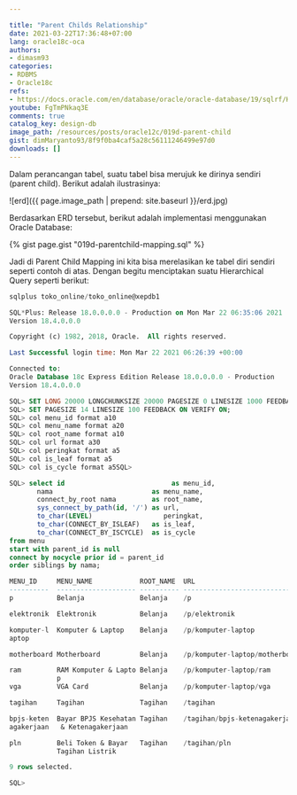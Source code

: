```yaml
---

title: "Parent Childs Relationship"
date: 2021-03-22T17:36:48+07:00
lang: oracle18c-oca
authors:
- dimasm93
categories:
- RDBMS
- Oracle18c
refs: 
- https://docs.oracle.com/en/database/oracle/oracle-database/19/sqlrf/Hierarchical-Queries.html#GUID-0118DF1D-B9A9-41EB-8556-C6E7D6A5A84E
youtube: FgTmPNkaq3E
comments: true
catalog_key: design-db
image_path: /resources/posts/oracle12c/019d-parent-child
gist: dimMaryanto93/8f9f0ba4caf5a28c56111246499e97d0
downloads: []
---
```


Dalam perancangan tabel, suatu tabel bisa merujuk ke dirinya sendiri (parent child). Berikut adalah ilustrasinya:

<!--more-->

![erd]({{ page.image_path | prepend: site.baseurl }}/erd.jpg)

Berdasarkan ERD tersebut, berikut adalah implementasi menggunakan Oracle Database:

{% gist page.gist "019d-parentchild-mapping.sql" %}

Jadi di Parent Child Mapping ini kita bisa merelasikan ke tabel diri sendiri seperti contoh di atas. Dengan begitu menciptakan suatu Hierarchical Query seperti berikut:

```sql
sqlplus toko_online/toko_online@xepdb1

SQL*Plus: Release 18.0.0.0.0 - Production on Mon Mar 22 06:35:06 2021
Version 18.4.0.0.0

Copyright (c) 1982, 2018, Oracle.  All rights reserved.

Last Successful login time: Mon Mar 22 2021 06:26:39 +00:00

Connected to:
Oracle Database 18c Express Edition Release 18.0.0.0.0 - Production
Version 18.4.0.0.0

SQL> SET LONG 20000 LONGCHUNKSIZE 20000 PAGESIZE 0 LINESIZE 1000 FEEDBACK OFF VERIFY OFF TRIMSPOOL ON;
SQL> SET PAGESIZE 14 LINESIZE 100 FEEDBACK ON VERIFY ON;
SQL> col menu_id format a10
SQL> col menu_name format a20
SQL> col root_name format a10
SQL> col url format a30
SQL> col peringkat format a5
SQL> col is_leaf format a5
SQL> col is_cycle format a5SQL> 

SQL> select id                           as menu_id,
       nama                         as menu_name,
       connect_by_root nama         as root_name,
       sys_connect_by_path(id, '/') as url,
       to_char(LEVEL)                  peringkat,
       to_char(CONNECT_BY_ISLEAF)   as is_leaf,
       to_char(CONNECT_BY_ISCYCLE)  as is_cycle
from menu
start with parent_id is null
connect by nocycle prior id = parent_id
order siblings by nama;

MENU_ID     MENU_NAME            ROOT_NAME  URL                            PERIN IS_LE IS_CY
----------  -------------------- ---------- ------------------------------ ----- ----- -----
p           Belanja              Belanja    /p                             1     0     0

elektronik  Elektronik           Belanja    /p/elektronik                  2     1     0

komputer-l  Komputer & Laptop    Belanja    /p/komputer-laptop             2     0     0
aptop

motherboard Motherboard          Belanja    /p/komputer-laptop/motherboard 3     1     0

ram         RAM Komputer & Lapto Belanja    /p/komputer-laptop/ram         3     1     0
            p
vga         VGA Card             Belanja    /p/komputer-laptop/vga         3     1     0

tagihan     Tagihan              Tagihan    /tagihan                       1     0     0

bpjs-keten  Bayar BPJS Kesehatan Tagihan    /tagihan/bpjs-ketenagakerjaan  2     1     0
agakerjaan   & Ketenagakerjaan

pln         Beli Token & Bayar   Tagihan    /tagihan/pln                   2     1     0
            Tagihan Listrik

9 rows selected.

SQL>
```